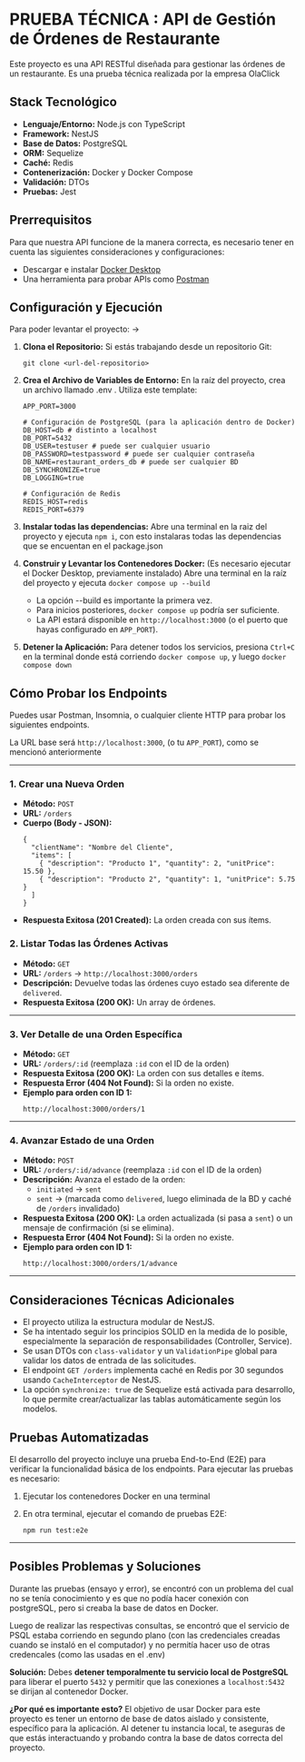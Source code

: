 # PRUEBA TÉCNICA : API de Gestión de Órdenes de Restaurante

Este proyecto es una API RESTful diseñada para gestionar las órdenes de un restaurante. Es una prueba técnica realizada por la empresa OlaClick

## Stack Tecnológico

* **Lenguaje/Entorno:** Node.js con TypeScript
* **Framework:** NestJS
* **Base de Datos:** PostgreSQL
* **ORM:** Sequelize
* **Caché:** Redis
* **Contenerización:** Docker y Docker Compose
* **Validación:** DTOs 
* **Pruebas:** Jest

## Prerrequisitos

Para que nuestra API funcione de la manera correcta, es necesario tener en cuenta las siguientes consideraciones y configuraciones:

*  Descargar e instalar [Docker Desktop](https://www.docker.com/products/docker-desktop/)
* Una herramienta para probar APIs como [Postman](https://www.postman.com/)

## Configuración y Ejecución

Para poder levantar el proyecto: ->

1.  **Clona el Repositorio:**
    Si estás trabajando desde un repositorio Git:
    ```
    git clone <url-del-repositorio>
    ```

2.  **Crea el Archivo de Variables de Entorno:**
    En la raíz del proyecto, crea un archivo llamado .env . Utiliza este template:

    ```
    APP_PORT=3000

    # Configuración de PostgreSQL (para la aplicación dentro de Docker)
    DB_HOST=db # distinto a localhost
    DB_PORT=5432
    DB_USER=testuser # puede ser cualquier usuario
    DB_PASSWORD=testpassword # puede ser cualquier contraseña
    DB_NAME=restaurant_orders_db # puede ser cualquier BD
    DB_SYNCHRONIZE=true 
    DB_LOGGING=true     

    # Configuración de Redis
    REDIS_HOST=redis
    REDIS_PORT=6379
    ```
3.  **Instalar todas las dependencias:**
    Abre una terminal en la raiz del proyecto y ejecuta `npm i`, con esto instalaras todas las dependencias que se encuentan en el package.json
   
4.  **Construir y Levantar los Contenedores Docker:** (Es necesario ejecutar el Docker Desktop, previamente instalado)
    Abre una terminal en la raíz del proyecto y ejecuta `docker compose up --build`
   
    * La opción --build es importante la primera vez.
    * Para inicios posteriores, `docker compose up` podría ser suficiente.
    * La API estará disponible en `http://localhost:3000` (o el puerto que hayas configurado en `APP_PORT`).

5.  **Detener la Aplicación:**
    Para detener todos los servicios, presiona `Ctrl+C` en la terminal donde está corriendo `docker compose up`, y luego `docker compose down`

## Cómo Probar los Endpoints

Puedes usar Postman, Insomnia, o cualquier cliente HTTP para probar los siguientes endpoints. 

La URL base será `http://localhost:3000`, (o tu `APP_PORT`), como se mencionó anteriormente

---

### 1. Crear una Nueva Orden
* **Método:** `POST`
* **URL:** `/orders`
* **Cuerpo (Body - JSON):**
    ```
    {
      "clientName": "Nombre del Cliente",
      "items": [
        { "description": "Producto 1", "quantity": 2, "unitPrice": 15.50 },
        { "description": "Producto 2", "quantity": 1, "unitPrice": 5.75 }
      ]
    }
    ```
* **Respuesta Exitosa (201 Created):** La orden creada con sus ítems.

### 2. Listar Todas las Órdenes Activas
* **Método:** `GET`
* **URL:** `/orders` -> `http://localhost:3000/orders`
* **Descripción:** Devuelve todas las órdenes cuyo estado sea diferente de `delivered`.
* **Respuesta Exitosa (200 OK):** Un array de órdenes.

---

### 3. Ver Detalle de una Orden Específica
* **Método:** `GET`
* **URL:** `/orders/:id` (reemplaza `:id` con el ID de la orden)
* **Respuesta Exitosa (200 OK):** La orden con sus detalles e ítems.
* **Respuesta Error (404 Not Found):** Si la orden no existe.
* **Ejemplo para orden con ID 1:**
    ```
    http://localhost:3000/orders/1
    ```

---

### 4. Avanzar Estado de una Orden
* **Método:** `POST`
* **URL:** `/orders/:id/advance` (reemplaza `:id` con el ID de la orden)
* **Descripción:** Avanza el estado de la orden:
    * `initiated` → `sent`
    * `sent` → (marcada como `delivered`, luego eliminada de la BD y caché de `/orders` invalidado)
* **Respuesta Exitosa (200 OK):** La orden actualizada (si pasa a `sent`) o un mensaje de confirmación (si se elimina).
* **Respuesta Error (404 Not Found):** Si la orden no existe.
* **Ejemplo para orden con ID 1:**
    ```
    http://localhost:3000/orders/1/advance
    ```

---
## Consideraciones Técnicas Adicionales

* El proyecto utiliza la estructura modular de NestJS.
* Se ha intentado seguir los principios SOLID en la medida de lo posible, especialmente la separación de responsabilidades (Controller, Service).
* Se usan DTOs con `class-validator` y un `ValidationPipe` global para validar los datos de entrada de las solicitudes.
* El endpoint `GET /orders` implementa caché en Redis por 30 segundos usando `CacheInterceptor` de NestJS.
* La opción `synchronize: true` de Sequelize está activada para desarrollo, lo que permite crear/actualizar las tablas automáticamente según los modelos.

## Pruebas Automatizadas

El desarrollo del proyecto incluye una prueba End-to-End (E2E) para verificar la funcionalidad básica de los endpoints. Para ejecutar las pruebas es necesario:

1.  Ejecutar los contenedores Docker en una terminal

2.  En otra terminal, ejecutar el comando de pruebas E2E:
    ```
    npm run test:e2e
    ```
---
## Posibles Problemas y Soluciones

Durante las pruebas (ensayo y error), se encontró con un problema del cual no se tenía conocimiento y es que no podía hacer conexión con postgreSQL, pero si creaba la base de datos en Docker.

Luego de realizar las respectivas consultas, se encontró que el servicio de PSQL estaba corriendo en segundo plano (con las credenciales creadas cuando se instaló en el computador) y no permitía hacer uso de otras credencales (como las usadas en el .env)

**Solución:**
Debes **detener temporalmente tu servicio local de PostgreSQL** para liberar el puerto `5432` y permitir que las conexiones a `localhost:5432` se dirijan al contenedor Docker.

**¿Por qué es importante esto?**
El objetivo de usar Docker para este proyecto es tener un entorno de base de datos aislado y consistente, específico para la aplicación. Al detener tu instancia local, te aseguras de que estás interactuando y probando contra la base de datos correcta del proyecto.



